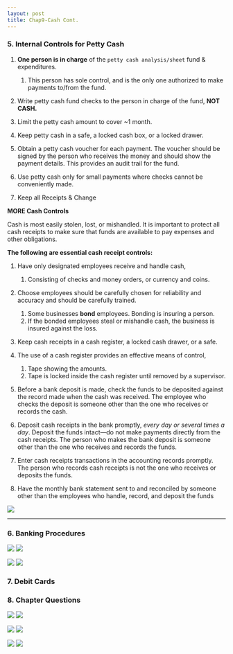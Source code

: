 ```yaml
---
layout: post
title: Chap9-Cash Cont.
---
```



### 5. Internal Controls for Petty Cash  

1. **One person is in charge** of the `petty cash analysis/sheet` fund & expenditures.
   1. This person has sole control, and is the only one authorized to make payments to/from the fund.

2. Write petty cash fund checks to the person in charge of the fund, **NOT CASH.**

3. Limit the petty cash amount to cover ~1 month.

4. Keep petty cash in a safe, a locked cash box, or a locked drawer.

5. Obtain a petty cash voucher for each payment. The voucher should be signed by the person who receives the money and should show the payment details. This provides an audit trail for the fund.

6. Use petty cash only for small payments where checks cannot be conveniently made.

7. Keep all Receipts & Change

**MORE Cash Controls**

Cash is most easily stolen, lost, or mishandled. It is important to protect all cash receipts to make sure that funds are available to pay expenses and other obligations.

**The following are essential cash receipt controls:**

1. Have only designated employees receive and handle cash,
   1. Consisting of checks and money orders, or currency and coins.

2. Choose employees should be carefully chosen for reliability and accuracy and should be carefully trained.
   1. Some businesses **bond** employees. Bonding is insuring a person.
   2. If the bonded employees steal or mishandle cash, the business is insured against the loss.

3. Keep cash receipts in a cash register, a locked cash drawer, or a safe.

4. The use of a cash register provides an effective means of control,
   1. Tape showing the amounts. 
   2. Tape is locked inside the cash register until removed by a supervisor.

5. Before a bank deposit is made, check the funds to be deposited against the record made when the cash was received. The employee who checks the deposit is someone other than the one who receives or records the cash.

6. Deposit cash receipts in the bank promptly, *every day or several times a day*. Deposit the funds intact—do not make payments directly from the cash receipts. The person who makes the bank deposit is someone other than the one who receives and records the funds.

7. Enter cash receipts transactions in the accounting records promptly. The person who records cash receipts is not the one who receives or deposits the funds.

8. Have the monthly bank statement sent to and reconciled by someone other than the employees who handle, record, and deposit the funds

![](/mc-bk/assets/mc-graw-accounting-course/chap9.cash/15.control.of.cash.png)

---

### 6. Banking Procedures

![](/mc-bk/assets/mc-graw-accounting-course/chap9.cash/18.check.stub.example.png)
![](/mc-bk/assets/mc-graw-accounting-course/chap9.cash/19.restrictive.endorsements.png)


![](/mc-bk/assets/mc-graw-accounting-course/chap9.cash/20.post.dated.chjecks.png)
![](/mc-bk/assets/mc-graw-accounting-course/chap9.cash/21.errors.in.reconcilation.png)


### 7. Debit Cards


### 8. Chapter Questions


![](/mc-bk/assets/mc-graw-accounting-course/chap9.cash/30.section1.questions.png)
![](/mc-bk/assets/mc-graw-accounting-course/chap9.cash/31.section1a.questions.png)

![](/mc-bk/assets/mc-graw-accounting-course/chap9.cash/16.section2.q.png)
![](/mc-bk/assets/mc-graw-accounting-course/chap9.cash/17.section2.q.png)

![](/mc-bk/assets/mc-graw-accounting-course/chap9.cash/27.section3a.q.png)
![](/mc-bk/assets/mc-graw-accounting-course/chap9.cash/28.section3b.q.png)

